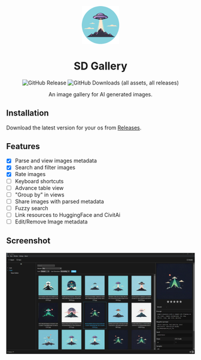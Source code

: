 <div align="center">

<img alt="icon" src="https://raw.githubusercontent.com/amiralitaheri/sd-gallery/master/src/public/icons/icon.png" width=20% height=20%>

# SD Gallery

![GitHub Release](https://img.shields.io/github/v/release/amiralitaheri/sd-gallery)
![GitHub Downloads (all assets, all releases)](https://img.shields.io/github/downloads/amiralitaheri/sd-gallery/total)

An image gallery for AI generated images.

</div>



## Installation
Download the latest version for your os from [Releases](https://github.com/amiralitaheri/sd-gallery/releases/latest).

## Features
- [x] Parse and view images metadata
- [x] Search and filter images
- [x] Rate images
- [ ] Keyboard shortcuts 
- [ ] Advance table view
- [ ] "Group by" in views
- [ ] Share images with parsed metadata
- [ ] Fuzzy search
- [ ] Link resources to HuggingFace and CivitAi
- [ ] Edit/Remove Image metadata

## Screenshot
![screenshot](screenshots/1.png)